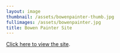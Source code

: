 ```yaml
---
layout: image
thumbnail: /assets/bowenpainter-thumb.jpg
fullimages: /assets/bowenpainter.jpg
title: Bowen Painter Site
---
```


[Click here to view the site](http://www.bowenpainter.com).